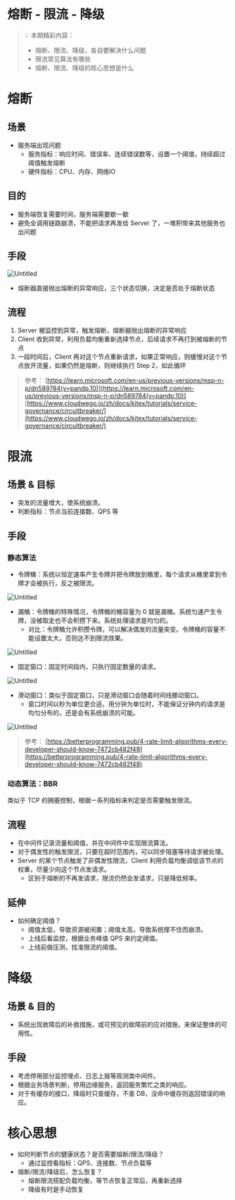 # 熔断 - 限流 - 降级

> 💡 本期精彩内容：
> 
> - 熔断、限流、降级，各自要解决什么问题
> - 限流常见算法有哪些
> - 熔断、限流、降级的核心思想是什么

# 熔断

## 场景

- 服务端出现问题
    - 服务指标：响应时间、错误率、连续错误数等，设置一个阈值，持续超过阈值触发熔断
    - 硬件指标：CPU、内存、网络IO

## 目的

- 服务端恢复需要时间，服务端需要歇一歇
- 避免全调用链路崩溃，不能把请求再发给 Server 了，一堆积带来其他服务也出问题

## 手段

![Untitled](assets/208a57f4b6119e488f9e1b481e8278b266200.png)

- 熔断器直接抛出熔断的异常响应，三个状态切换，决定是否处于熔断状态

## 流程

1. Server 被监控到异常，触发熔断，熔断器抛出熔断的异常响应
2. Client 收到异常，利用负载均衡重新选择节点，后续请求不再打到被熔断的节点
3. 一段时间后，Client 再对这个节点重新请求，如果正常响应，则缓慢对这个节点放开流量，如果仍然是熔断，则继续执行 Step 2，如此循环

> 参考：
[https://learn.microsoft.com/en-us/previous-versions/msp-n-p/dn589784(v=pandp.10)](https://learn.microsoft.com/en-us/previous-versions/msp-n-p/dn589784(v=pandp.10))
[https://www.cloudwego.io/zh/docs/kitex/tutorials/service-governance/circuitbreaker/](https://www.cloudwego.io/zh/docs/kitex/tutorials/service-governance/circuitbreaker/)
> 

# 限流

## 场景 & 目标

- 突发的流量增大，使系统崩溃。
- 判断指标：节点当前连接数、QPS 等

## 手段

### 静态算法

- 令牌桶：系统以恒定速率产生令牌并把令牌放到桶里，每个请求从桶里拿到令牌才会被执行，反之被限流。

![Untitled](assets/208a57f4b6119e488f9e1b481e8278b266201.png)

- 漏桶：令牌桶的特殊情况，令牌桶的桶容量为 0 就是漏桶。系统匀速产生令牌，没被取走也不会积攒下来。系统处理请求是均匀的。
    - 对比：令牌桶允许积攒令牌，可以解决偶发的流量突变。令牌桶的容量不能设置太大，否则达不到限流效果。

![Untitled](assets/208a57f4b6119e488f9e1b481e8278b266202.png)

- 固定窗口：固定时间段内，只执行固定数量的请求。

![Untitled](assets/208a57f4b6119e488f9e1b481e8278b266203.png)

- 滑动窗口：类似于固定窗口，只是滑动窗口会随着时间线挪动窗口。
    - 窗口时间以秒为单位更合适，用分钟为单位时，不能保证分钟内的请求是均匀分布的，还是会有系统崩溃的可能。

![Untitled](assets/208a57f4b6119e488f9e1b481e8278b266204.png)

> 参考：
[https://betterprogramming.pub/4-rate-limit-algorithms-every-developer-should-know-7472cb482f48](https://betterprogramming.pub/4-rate-limit-algorithms-every-developer-should-know-7472cb482f48)
> 

### 动态算法：BBR

类似于 TCP 的拥塞控制，根据一系列指标来判定是否需要触发限流。

## 流程

- 在中间件记录流量和阈值，并在中间件中实现限流算法。
- 对于偶发性的触发限流，只要在超时范围内，可以同步阻塞等待请求被处理。
- Server 的某个节点触发了非偶发性限流，Client 利用负载均衡调低该节点的权重，尽量少向这个节点发请求。
    - 区别于熔断的不再发请求，限流仍然会发请求，只是降低频率。

## 延伸

- 如何确定阈值？
    - 阈值太低，导致资源被闲置；阈值太高，导致系统撑不住而崩溃。
    - 上线后看监控，根据业务峰值 QPS 来约定阈值。
    - 上线前做压测，找准限流的阈值。

# 降级

## 场景 & 目的

- 系统出现故障后的补救措施，或可预见的故障前的应对措施，来保证整体的可用性。

## 手段

- 考虑停用部分监控埋点、日志上报等观测类中间件。
- 根据业务场景判断，停用边缘服务，返回服务繁忙之类的响应。
- 对于有缓存的接口，降级时只查缓存，不查 DB，没命中缓存则返回错误的响应。

# 核心思想

- 如何判断节点的健康状态？是否需要熔断/限流/降级？
    - 通过监控看指标：QPS、连接数、节点负载等
- 熔断/限流/降级后，怎么恢复？
    - 熔断限流搭配负载均衡，等节点恢复正常后，再重新选择
    - 降级有时是手动恢复